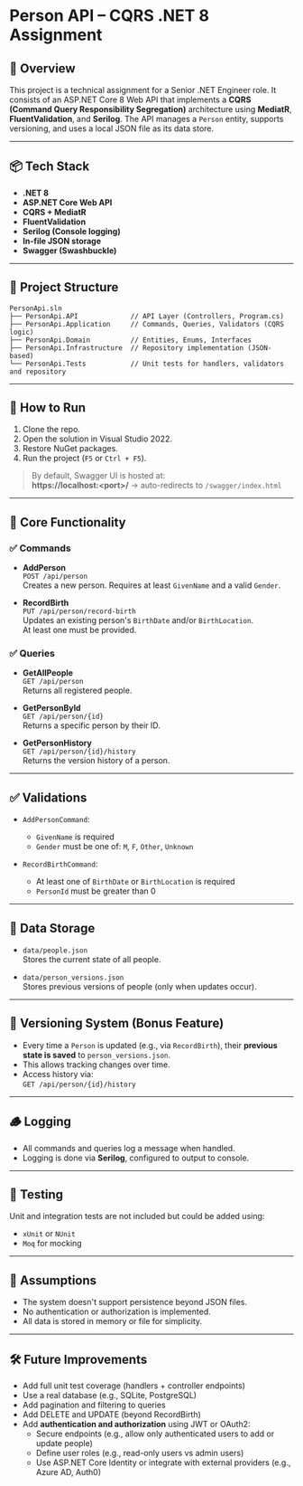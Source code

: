 # Person API – CQRS .NET 8 Assignment

## 🧠 Overview

This project is a technical assignment for a Senior .NET Engineer role. It consists of an ASP.NET Core 8 Web API that implements a **CQRS (Command Query Responsibility Segregation)** architecture using **MediatR**, **FluentValidation**, and **Serilog**. The API manages a `Person` entity, supports versioning, and uses a local JSON file as its data store.

---

## 📦 Tech Stack

- **.NET 8**
- **ASP.NET Core Web API**
- **CQRS + MediatR**
- **FluentValidation**
- **Serilog (Console logging)**
- **In-file JSON storage**
- **Swagger (Swashbuckle)**

---

## 📁 Project Structure

```
PersonApi.sln
├── PersonApi.API             // API Layer (Controllers, Program.cs)
├── PersonApi.Application     // Commands, Queries, Validators (CQRS logic)
├── PersonApi.Domain          // Entities, Enums, Interfaces
├── PersonApi.Infrastructure  // Repository implementation (JSON-based)
└── PersonApi.Tests           // Unit tests for handlers, validators and repository
```
---

## 🚀 How to Run

1. Clone the repo.
2. Open the solution in Visual Studio 2022.
3. Restore NuGet packages.
4. Run the project (`F5` or `Ctrl + F5`).

> By default, Swagger UI is hosted at:  
> **https://localhost:\<port\>/** → auto-redirects to `/swagger/index.html`

---

## 📌 Core Functionality

### ✅ Commands

- **AddPerson**  
  `POST /api/person`  
  Creates a new person. Requires at least `GivenName` and a valid `Gender`.

- **RecordBirth**  
  `PUT /api/person/record-birth`  
  Updates an existing person's `BirthDate` and/or `BirthLocation`.  
  At least one must be provided.

### ✅ Queries

- **GetAllPeople**  
  `GET /api/person`  
  Returns all registered people.

- **GetPersonById**  
  `GET /api/person/{id}`  
  Returns a specific person by their ID.

- **GetPersonHistory**  
  `GET /api/person/{id}/history`  
  Returns the version history of a person.

---

## ✅ Validations

- `AddPersonCommand`:
  - `GivenName` is required
  - `Gender` must be one of: `M`, `F`, `Other`, `Unknown`

- `RecordBirthCommand`:
  - At least one of `BirthDate` or `BirthLocation` is required
  - `PersonId` must be greater than 0

---

## 📂 Data Storage

- `data/people.json`  
  Stores the current state of all people.
  
- `data/person_versions.json`  
  Stores previous versions of people (only when updates occur).

---

## 🔁 Versioning System (Bonus Feature)

- Every time a `Person` is updated (e.g., via `RecordBirth`), their **previous state is saved** to `person_versions.json`.
- This allows tracking changes over time.
- Access history via:  
  `GET /api/person/{id}/history`

---

## 🪵 Logging

- All commands and queries log a message when handled.
- Logging is done via **Serilog**, configured to output to console.

---

## 🧪 Testing

Unit and integration tests are not included but could be added using:
- `xUnit` or `NUnit`
- `Moq` for mocking

---

## 📝 Assumptions

- The system doesn't support persistence beyond JSON files.
- No authentication or authorization is implemented.
- All data is stored in memory or file for simplicity.

---

## 🛠 Future Improvements

- Add full unit test coverage (handlers + controller endpoints)
- Use a real database (e.g., SQLite, PostgreSQL)
- Add pagination and filtering to queries
- Add DELETE and UPDATE (beyond RecordBirth)
- Add **authentication and authorization** using JWT or OAuth2:
  - Secure endpoints (e.g., allow only authenticated users to add or update people)
  - Define user roles (e.g., read-only users vs admin users)
  - Use ASP.NET Core Identity or integrate with external providers (e.g., Azure AD, Auth0)

